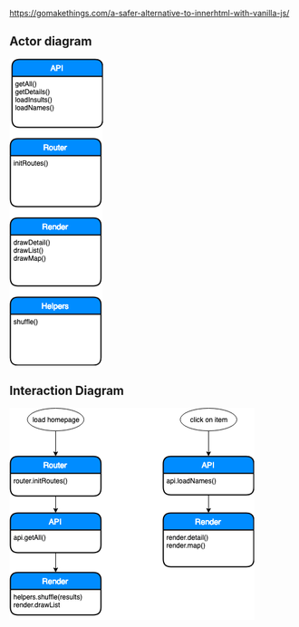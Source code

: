 https://gomakethings.com/a-safer-alternative-to-innerhtml-with-vanilla-js/

## Actor diagram

![actor diagram](./week2/actordiagram.png)

## Interaction Diagram

![interaction diagram](./week2/Interaction.png)
